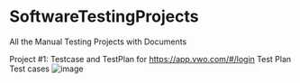 # SoftwareTestingProjects
All the Manual Testing Projects with Documents



Project #1: Testcase and TestPlan for https://app.vwo.com/#/login
Test Plan 
Test cases
![image](https://github.com/rajarshee-bhattacharjee/SoftwareTestingProjects/assets/175118240/adf49f39-396f-455b-9ece-e6965c36513d)
